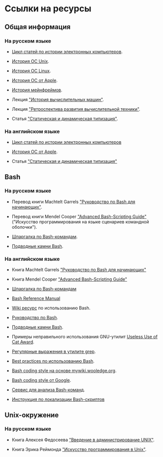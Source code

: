 # Ссылки на ресурсы

## Общая информация

### На русском языке

* [Цикл статей по истории электронных компьютеров](https://habr.com/ru/post/408611).

* [История ОС Unix](https://habr.com/ru/post/147774).

* [История ОС Linux](https://habr.com/ru/post/95646).

* [История ОС от Apple](https://habr.com/ru/post/198016).

* [История мейнфреймов](http://www.thg.ru/cpu/mainframe_history/index.html).

* Лекция ["История вычислительных машин"](https://postnauka.ru/video/86550).

* Лекция ["Ретроспектива развития вычислительной техники"](https://postnauka.ru/video/38501).

* Статья ["Статическая и динамическая типизация"](https://habr.com/ru/post/308484).

### На английском языке

* [Цикл статей по истории электронных компьютеров](https://technicshistory.com/2017/08/29/the-electronic-computers-part-1-prologue)

* [История ОС от Apple](http://web.archive.org/web/20180702193510/http://kernelthread.com/publications/appleoshistory/).

* Статья ["Статическая и динамическая типизация"](https://www.destroyallsoftware.com/compendium/types?share_key=baf6b67369843fa2)

## Bash

### На русском языке

* Перевод книги Machtelt Garrels ["Руководство по Bash для начинающих"](http://rus-linux.net/nlib.php?name=/MyLDP/BOOKS/Bash-Guide-1.12-ru/bash-guide-index.html).

* Перевод книги Mendel Cooper ["Advanced Bash-Scripting Guide"](https://www.opennet.ru/docs/RUS/bash_scripting_guide) ("Искусство программирования на языке сценариев командной оболочки").

* [Шпаргалка по Bash-командам](https://tproger.ru/translations/bash-cheatsheet).

* [Подводные камни Bash](https://habr.com/ru/company/mailru/blog/311762/).

### На английском языке

* Книга Machtelt Garrels ["Руководство по Bash для начинающих"](https://tldp.org/LDP/Bash-Beginners-Guide/html/)

* Книга Mendel Cooper ["Advanced Bash-Scripting Guide"](http://tldp.org/LDP/abs/html)

* [Шпаргалка по Bash-командам](https://github.com/NisreenFarhoud/Bash-Cheatsheet)

* [Bash Reference Manual](https://www.gnu.org/software/bash/manual/html_node/index.html#SEC_Contents)

* [Wiki ресурс](https://wiki.bash-hackers.org) по использованию Bash.

* [Руководство по Bash](http://mywiki.wooledge.org/BashGuide).

* [Подводные камни Bash](http://mywiki.wooledge.org/BashPitfalls).

* Примеры неправильного использования GNU-утилит [Useless Use of Cat Award](http://www.smallo.ruhr.de/award.html).

* [Регулярные выражения в утилите grep](https://www.cyberciti.biz/faq/grep-regular-expressions).

* [Best practices по использованию Bash](http://mywiki.wooledge.org/BashGuide/Practices).

* [Bash coding style на основе mywiki.wooledge.org](https://github.com/bahamas10/bash-style-guide).

* [Bash coding style от Google](https://google.github.io/styleguide/shellguide.html).

* [Сервис для анализа Bash-команд](https://explainshell.com/#).

* [Инструкция по локализации Bash-скриптов](https://mywiki.wooledge.org/BashFAQ/098)

## Unix-окружение

### На русском языке

* Книга Алексея Федосеева ["Введение в администрирование UNIX"](http://heap.altlinux.org/modules/unix_base_admin.dralex/index.html).

* Книга Эрика Реймонда ["Искусство программирования в Unix"](https://ru.wikipedia.org/wiki/Философия_Unix#Реймонд:_Искусство_программирования_в_Unix).
